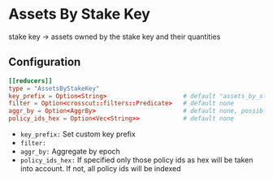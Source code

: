 # Assets By Stake Key

stake key -> assets owned by the stake key and their quantities

## Configuration

```toml
[[reducers]]
type = "AssetsByStakeKey"
key_prefix = Option<String>                     # default "assets_by_stake_key"
filter = Option<crosscut::filters::Predicate>   # default none
aggr_by = Option<AggrBy>                        # default none, possible values: ["Epoch"]
policy_ids_hex = Option<Vec<String>>            # default none
```

- `key_prefix:` Set custom key prefix
- `filter:` 
- `aggr_by:` Aggregate by epoch
- `policy_ids_hex:` If specified only those policy ids as hex will be taken into account. If not, all policy ids will be indexed